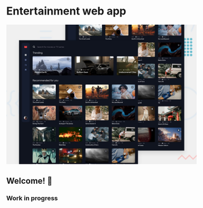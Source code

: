 # Entertainment web app

![Design preview for the Entertainment web app coding challenge](./preview.jpg)

## Welcome! 👋

### Work in progress

